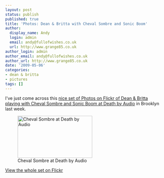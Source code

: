 ```yaml
---
layout: post
status: publish
published: true
title: 'Photos: Dean & Britta with Cheval Sombre and Sonic Boom'
author:
  display_name: Andy
  login: admin
  email: andy@fullofwishes.co.uk
  url: http://www.grange85.co.uk
author_login: admin
author_email: andy@fullofwishes.co.uk
author_url: http://www.grange85.co.uk
date: '2009-05-06'
categories:
- dean & britta
- pictures
tags: []
---
```

<p>I've just come across this <a href="http://www.flickr.com/photos/r-e-c-e-i-v-e-d/sets/72157617747190420/">nice set of Photos on Flickr of Dean & Britta playing with Cheval Sombre and Sonic Boom at Death by Audio</a> in Brooklyn last week.</p>
<p><figure class="caption aligncenter"><a href="http://www.flickr.com/photos/r-e-c-e-i-v-e-d/3505604792/in/set-72157617747190420/"><img alt="Cheval Sombre at Death by Audio" src="https://farm4.static.flickr.com/3573/3505604792_fd242939a1_m.jpg" title="Cheval Sombre 10, by r-e-c-e-i-v-e-d" width="240" height="135" /></a><figcaption class="caption-text">Cheval Sombre at Death by Audio</figcaption></figure></p>
<p><a href="http://www.flickr.com/photos/r-e-c-e-i-v-e-d/sets/72157617747190420/">View the whole set on Flickr</a></p>
